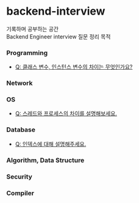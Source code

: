 # backend-interview
기록하며 공부하는 공간  
Backend Engineer interview 질문 정리 목적

### Programming
* [Q: 클래스 변수, 인스턴스 변수의 차이는 무엇인가요?](Programming/variables/class-instance-vars.md)

### Network

### OS
* [Q: 스레드와 프로세스의 차이를 설명해보세요.](OperatingSystem/ThreadProcess/thread_process.md)
### Database
* [Q: 인덱스에 대해 설명해주세요.]()
### Algorithm, Data Structure

### Security

### Compiler